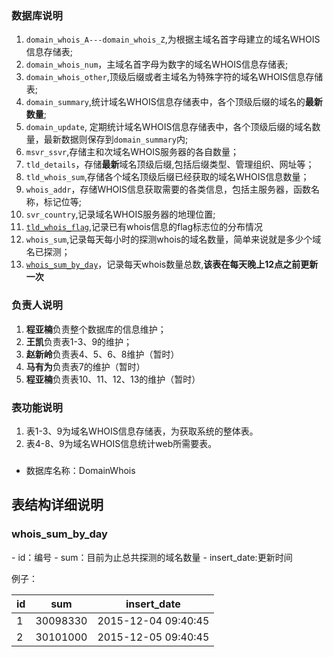 ### 数据库说明
1. `domain_whois_A---domain_whois_Z`,为根据主域名首字母建立的域名WHOIS信息存储表;
2. `domain_whois_num`，主域名首字母为数字的域名WHOIS信息存储表;
3. `domain_whois_other`,顶级后缀或者主域名为特殊字符的域名WHOIS信息存储表;
4. `domain_summary`,统计域名WHOIS信息存储表中，各个顶级后缀的域名的**最新数量**;
5. `domain_update`, 定期统计域名WHOIS信息存储表中，各个顶级后缀的域名数量，最新数据则保存到`domain_summary`内;
6. `msvr_ssvr`,存储主和次域名WHOIS服务器的各自数量；
7. `tld_details`，存储**最新**域名顶级后缀,包括后缀类型、管理组织、网址等；
8. `tld_whois_sum`,存储各个域名顶级后缀已经获取的域名WHOIS信息数量；
9. `whois_addr`，存储WHOIS信息获取需要的各类信息，包括主服务器，函数名称，标记位等;
10. `svr_country`,记录域名WHOIS服务器的地理位置;
11. [`tld_whois_flag`](#t),记录已有whois信息的flag标志位的分布情况
12. `whois_sum`,记录每天每小时的探测whois的域名数量，简单来说就是多少个域名已探测；
13. [`whois_sum_by_day`](#whois_sum_by_day)，记录每天whois数量总数,**该表在每天晚上12点之前更新一次**

### 负责人说明
1. **程亚楠**负责整个数据库的信息维护；
2. **王凯**负责表1-3、9的维护；
3. **赵新岭**负责表4、5、6、8维护（暂时）
4. **马有为**负责表7的维护（暂时）
5. **程亚楠**负责表10、11、12、13的维护（暂时）

### 表功能说明
1. 表1-3、9为域名WHOIS信息存储表，为获取系统的整体表。
2. 表4-8、9为域名WHOIS信息统计web所需要表。

###
- 数据库名称：DomainWhois

## 表结构详细说明 
<h3 id="whois_sum_by_day">whois_sum_by_day</h3>
- id：编号
- sum：目前为止总共探测的域名数量
- insert_date:更新时间

例子：  

id    | sum  | insert_date
------|------|---------
1| 30098330| 2015-12-04 09:40:45
2| 30101000| 2015-12-05 09:40:45
